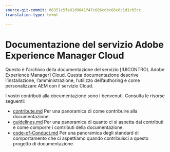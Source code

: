 ```yaml
---
source-git-commit: 06351c5fa81d9841f47c086cdbc66c0c1d1cb5cc
translation-type: tm+mt

---
```

# Documentazione del servizio Adobe Experience Manager Cloud

Questo è l&#39;archivio della documentazione del servizio [!UICONTROL Adobe Experience Manager] Cloud. Questa documentazione descrive l’installazione, l’amministrazione, l’utilizzo dell’authoring e come personalizzare AEM con il servizio Cloud.

I vostri contributi alla documentazione sono i benvenuti. Consulta le risorse seguenti:

* [contribute.md](contributing.md) Per una panoramica di come contribuire alla documentazione.
* [guidelines.md](guidelines.md) Per una panoramica di quanto ci si aspetta dai contributi e come comporre i contributi della documentazione.
* [code-of-Conduct.md](code-of-conduct.md) Per una panoramica degli standard di comportamento che ci aspettiamo quando contribuisci a questo progetto di documentazione.
